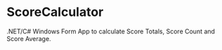 # ScoreCalculator
.NET/C# Windows Form App to calculate Score Totals, Score Count and Score Average.

